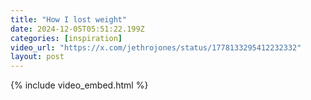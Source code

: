 ```yaml
---
title: "How I lost weight"
date: 2024-12-05T05:51:22.199Z
categories: [inspiration]
video_url: "https://x.com/jethrojones/status/1778133295412232332"
layout: post
---
```


{% include video_embed.html %}

<script async data-uid="6da1a20aed" src="https://jethrojones.kit.com/6da1a20aed/index.js"></script>

